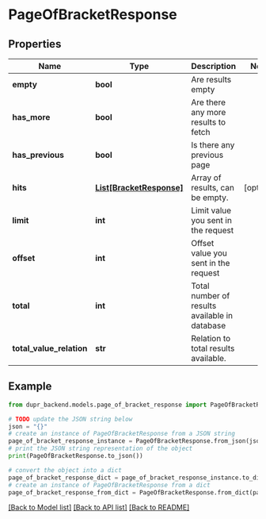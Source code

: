 # PageOfBracketResponse


## Properties

Name | Type | Description | Notes
------------ | ------------- | ------------- | -------------
**empty** | **bool** | Are results empty | 
**has_more** | **bool** | Are there any more results to fetch | 
**has_previous** | **bool** | Is there any previous page | 
**hits** | [**List[BracketResponse]**](BracketResponse.md) | Array of results, can be empty. | [optional] 
**limit** | **int** | Limit value you sent in the request | 
**offset** | **int** | Offset value you sent in the request | 
**total** | **int** | Total number of results available in database | 
**total_value_relation** | **str** | Relation to total results available. | 

## Example

```python
from dupr_backend.models.page_of_bracket_response import PageOfBracketResponse

# TODO update the JSON string below
json = "{}"
# create an instance of PageOfBracketResponse from a JSON string
page_of_bracket_response_instance = PageOfBracketResponse.from_json(json)
# print the JSON string representation of the object
print(PageOfBracketResponse.to_json())

# convert the object into a dict
page_of_bracket_response_dict = page_of_bracket_response_instance.to_dict()
# create an instance of PageOfBracketResponse from a dict
page_of_bracket_response_from_dict = PageOfBracketResponse.from_dict(page_of_bracket_response_dict)
```
[[Back to Model list]](../README.md#documentation-for-models) [[Back to API list]](../README.md#documentation-for-api-endpoints) [[Back to README]](../README.md)



